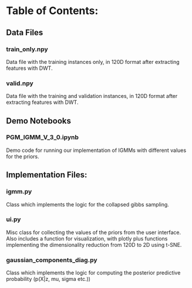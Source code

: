 # Table of Contents:

## Data Files
### train_only.npy
Data file with the training instances only, in 120D format after extracting features with DWT.

### valid.npy
Data file with the training and validation instances, in 120D format after extracting features with DWT. 

## Demo Notebooks
### PGM_IGMM_V_3_0.ipynb
Demo code for running our implementation of IGMMs with different values for the priors.

## Implementation Files:
### igmm.py
Class which implements the logic for the collapsed gibbs sampling. 
### ui.py
Misc class for collecting the values of the priors from the user interface. Also includes a function for visualization, with plotly plus  functions implementing the dimensionality reduction from 120D to 2D using t-SNE.
### gaussian_components_diag.py
Class which implements the logic for computing the posterior predictive probability (p(X|z, mu, sigma etc.))